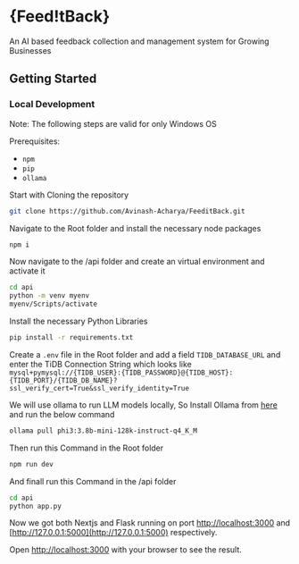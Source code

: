 # {Feed!tBack}

An AI based feedback collection and management system for Growing Businesses

## Getting Started

### Local Development

Note: The following steps are valid for only Windows OS

Prerequisites:

- `npm`
- `pip`
- `ollama`

Start with Cloning the repository

```bash
git clone https://github.com/Avinash-Acharya/FeeditBack.git
```

Navigate to the Root folder and install the necessary node packages

```bash
npm i
```

Now navigate to the /api folder and create an virtual environment and activate it

```bash
cd api
python -m venv myenv
myenv/Scripts/activate
```

Install the necessary Python Libraries

```bash
pip install -r requirements.txt
```

Create a `.env` file in the Root folder and add a field `TIDB_DATABASE_URL` and enter the TiDB Connection String which looks like `mysql+pymysql://{TIDB_USER}:{TIDB_PASSWORD}@{TIDB_HOST}:{TIDB_PORT}/{TIDB_DB_NAME}?ssl_verify_cert=True&ssl_verify_identity=True`

We will use ollama to run LLM models locally, So Install Ollama from [here](https://ollama.com/) and run the below command

```bash
ollama pull phi3:3.8b-mini-128k-instruct-q4_K_M
```

Then run this Command in the Root folder

```bash
npm run dev
```

And finall run this Command in the /api folder

```bash
cd api
python app.py
```

Now we got both Nextjs and Flask running on port [http://localhost:3000](http://localhost:3000) and [http://127.0.0.1:5000](http://127.0.0.1:5000) respectively.

Open [http://localhost:3000](http://localhost:3000) with your browser to see the result.
